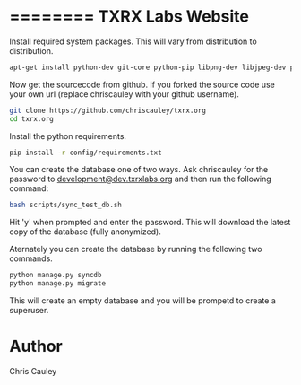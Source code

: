 ========
TXRX Labs Website
========

Install required system packages. This will vary from distribution to distribution.

```bash
apt-get install python-dev git-core python-pip libpng-dev libjpeg-dev python-psycopg2
```

Now get the sourcecode from github. If you forked the source code use your own url (replace chriscauley with your github username).

```bash
git clone https://github.com/chriscauley/txrx.org
cd txrx.org
```

Install the python requirements.

```bash
pip install -r config/requirements.txt
```

You can create the database one of two ways. Ask chriscauley for the password to development@dev.txrxlabs.org and then run the following command:

```bash
bash scripts/sync_test_db.sh
```

Hit 'y'  when prompted and enter the password. This will download the latest copy of the database (fully anonymized).

Aternately you can create the database by running the following two commands.

```bash
python manage.py syncdb
python manage.py migrate
```

This will create an empty database and you will be prompetd to create a superuser. 

Author
======
Chris Cauley
